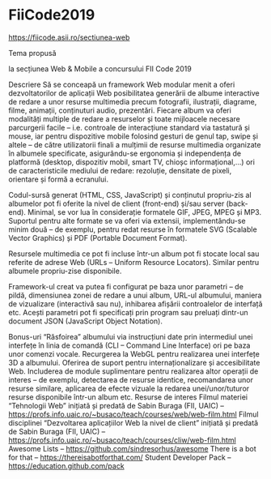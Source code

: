 # FiiCode2019
https://fiicode.asii.ro/sectiunea-web

Tema propusă

la secțiunea Web & Mobile a concursului FII Code 2019

Descriere
Să se conceapă un framework Web modular menit a oferi dezvoltatorilor de aplicații Web posibilitatea generării de albume interactive de redare a unor resurse multimedia precum fotografii, ilustrații, diagrame, filme, animații, conținuturi audio, prezentări. Fiecare album va oferi modalități multiple de redare a resurselor și toate mijloacele necesare parcurgerii facile – i.e. controale de interacțiune standard via tastatură și mouse, iar pentru dispozitive mobile folosind gesturi de genul tap, swipe și altele  – de către utilizatorii finali a mulțimii de resurse multimedia organizate în albumele specificate, asigurându-se ergonomia și independența de platformă (desktop, dispozitiv mobil, smart TV, chioșc informațional,...) ori de caracteristicile mediului de redare: rezoluție, densitate de pixeli, orientare și formă a ecranului.

Codul-sursă generat (HTML, CSS, JavaScript) și conținutul propriu-zis al albumelor pot fi oferite la nivel de client (front-end) și/sau server (back-end). Minimal, se vor lua în considerație formatele GIF, JPEG, MPEG și MP3. Suportul pentru alte formate se va oferi via extensii, implementându-se minim două – de exemplu, pentru redat resurse în formatele SVG (Scalable Vector Graphics) și PDF (Portable Document Format).

Resursele multimedia ce pot fi incluse într-un album pot fi stocate local sau referite de adrese Web (URLs – Uniform Resource Locators). Similar pentru albumele propriu-zise disponibile.

Framework-ul creat va putea fi configurat pe baza unor parametri – de pildă, dimensiunea zonei de redare a unui album, URL-ul albumului, maniera de vizualizare (interactivă sau nu), inhibarea afișării controalelor de interfață etc. Acești parametri pot fi specificați prin program sau preluați dintr-un document JSON (JavaScript Object Notation).

Bonus-uri
“Răsfoirea” albumului via instrucțiuni date prin intermediul unei interfețe în linia de comandă (CLI – Command Line Interface) ori pe baza unor comenzi vocale.
Recurgerea la WebGL pentru realizarea unei interfețe 3D a albumului.
Oferirea de suport pentru internaționalizare și accesibilitate Web.
Includerea de module suplimentare pentru realizarea altor operații de interes – de exemplu, detectarea de resurse identice, recomandarea unor resurse similare, aplicarea de efecte vizuale la redarea unei/unor/tuturor resurse disponibile într-un album etc.
Resurse de interes
Filmul materiei “Tehnologii Web” inițiată și predată de Sabin Buraga (FII, UAIC) – https://profs.info.uaic.ro/~busaco/teach/courses/web/web-film.html
Filmul disciplinei “Dezvoltarea aplicațiilor Web la nivel de client” inițiată și predată de Sabin Buraga (FII, UAIC) – https://profs.info.uaic.ro/~busaco/teach/courses/cliw/web-film.html
Awesome Lists – https://github.com/sindresorhus/awesome
There is a bot for that – https://thereisabotforthat.com/
Student Developer Pack – https://education.github.com/pack
 
